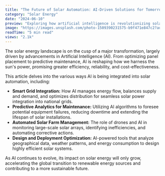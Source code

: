 ```yaml
---
title: "The Future of Solar Automation: AI-Driven Solutions for Tomorrow"
category: "Solar Energy"
date: "2024-06-10"
preview: "Exploring how artificial intelligence is revolutionizing solar energy deployment and creating unprecedented opportunities for sustainable growth."
image: "https://images.unsplash.com/photo-1509390231575-b9f471e847c2?auto=format&fit=crop&q=80&w=1470&ixlib=rb-4.0.3&ixid=M3wxMjA3fDB8MHxwaG90by1wYWdlfHx8fGVufDB8fHx8fA%3D%3D"
readTime: "5 min read"
views: "2.1k"
---
```


The solar energy landscape is on the cusp of a major transformation, largely driven by advancements in Artificial Intelligence (AI). From optimizing panel placement to predictive maintenance, AI is reshaping how we harness the sun's power, promising greater efficiency, reliability, and cost-effectiveness.

This article delves into the various ways AI is being integrated into solar automation, including:

* **Smart Grid Integration:** How AI manages energy flow, balances supply and demand, and optimizes distribution for seamless solar power integration into national grids.
* **Predictive Analytics for Maintenance:** Utilizing AI algorithms to foresee potential equipment failures, reducing downtime and extending the lifespan of solar installations.
* **Automated Solar Farm Management:** The role of drones and AI in monitoring large-scale solar arrays, identifying inefficiencies, and automating corrective actions.
* **Design and Deployment Optimization:** AI-powered tools that analyze geographical data, weather patterns, and energy consumption to design highly efficient solar systems.

As AI continues to evolve, its impact on solar energy will only grow, accelerating the global transition to renewable energy sources and contributing to a more sustainable future.